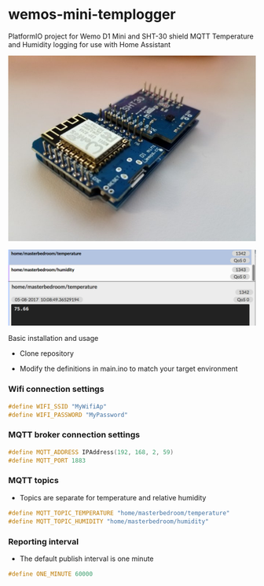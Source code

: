 # wemos-mini-templogger
PlatformIO project for Wemo D1 Mini and SHT-30 shield
MQTT Temperature and Humidity logging for use with Home Assistant

![Wemos D1 Mini with SHT-30 Shield](image.jpg)

![Mqtt message](mqtt-message.png)

Basic installation and usage

* Clone repository

* Modify the definitions in main.ino to match your target environment 

### Wifi connection settings

```cpp
#define WIFI_SSID "MyWifiAp"
#define WIFI_PASSWORD "MyPassword"
```

### MQTT broker connection settings

```cpp
#define MQTT_ADDRESS IPAddress(192, 168, 2, 59)
#define MQTT_PORT 1883
```
### MQTT topics

* Topics are separate for temperature and relative humidity

```cpp
#define MQTT_TOPIC_TEMPERATURE "home/masterbedroom/temperature"
#define MQTT_TOPIC_HUMIDITY "home/masterbedroom/humidity"
```

### Reporting interval

* The default publish interval is one minute
```cpp
#define ONE_MINUTE 60000
```
